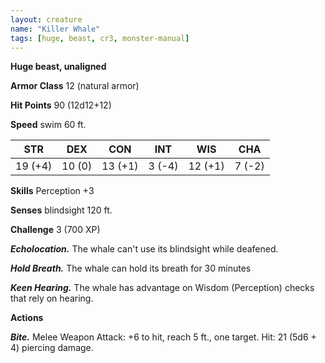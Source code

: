 ```yaml
---
layout: creature
name: "Killer Whale"
tags: [huge, beast, cr3, monster-manual]
---
```


**Huge beast, unaligned**

**Armor Class** 12 (natural armor)

**Hit Points** 90 (12d12+12)

**Speed** swim 60 ft.

|   STR   |   DEX   |   CON   |   INT   |   WIS   |   CHA   |
|:-----:|:-----:|:-----:|:-----:|:-----:|:-----:|
| 19 (+4) | 10 (0) | 13 (+1) | 3 (-4) | 12 (+1) | 7 (-2) |

**Skills** Perception +3

**Senses** blindsight 120 ft.

**Challenge** 3 (700 XP)

***Echolocation.*** The whale can't use its blindsight while deafened.

***Hold Breath.*** The whale can hold its breath for 30 minutes

***Keen Hearing.*** The whale has advantage on Wisdom (Perception) checks that rely on hearing.

**Actions**

***Bite.*** Melee Weapon Attack: +6 to hit, reach 5 ft., one target. Hit: 21 (5d6 + 4) piercing damage.


